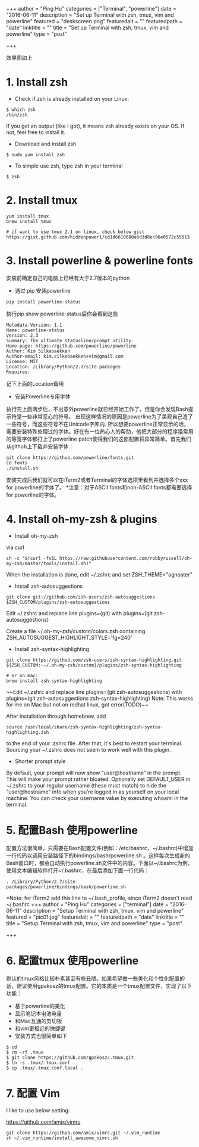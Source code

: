 +++
author = "Ping Hu"
categories = ["Terminal", "powerline"]
date = "2016-06-11"
description = "Set up Terminal with zsh, tmux, vim and powerline"
featured = "deskscreen.png"
featuredalt = ""
featuredpath = "date"
linktitle = ""
title = "Set up Terminal with zsh, tmux, vim and powerline"
type = "post"

+++

效果图如上

# 1. Install zsh

- Check if zsh is already installed on your Linux:

```
$ which zsh
/bin/zsh
```

If you get an output (like I got), it means zsh already exists on your OS. If not, feel free to install it.

- Download and install zsh

```
$ sudo yum install zsh
```

- To simple use zsh, type zsh in your terminal

```
$ zsh
```

# 2. Install tmux

```
yum install tmux 
brew install tmux

# if want to use tmux 2.1 on linux, check below gist
https://gist.github.com/hiddenpower1/cd1d6610680a6d3d8ec96e0572c55813
```

# 3. Install powerline & powerline fonts

安装前确定自己的电脑上已经有大于2.7版本的python

- 通过 pip 安装powerline


```
pip install powerline-status
```

执行pip show powerline-status后你会看到这些

```
Metadata-Version: 1.1
Name: powerline-status
Version: 2.3
Summary: The ultimate statusline/prompt utility.
Home-page: https://github.com/powerline/powerline
Author: Kim Silkebaekken
Author-email: kim.silkebaekken+vim@gmail.com
License: MIT
Location: /Library/Python/2.7/site-packages
Requires: 
```
记下上面的Location备用

- 安装Powerline专用字体

执行完上面两步后，不出意外powerline就已经开始工作了。但是你会发现Bash提示符是一些非常恶心的符号。  出现这样情况的原因是powerline为了美观自己造了一些符号，而这些符号不在Unicode字库内. 所以想要powerline正常显示的话，需要安装特殊处理过的字体。好在有一位热心人的帮助，他把大部分的程序猿常用的等宽字体都打上了powerline patch使得我们的这部配置将异常简单。首先我们从github上下载并安装字体：

```
git clone https://github.com/powerline/fonts.git
cd fonts
./install.sh
```
安装完成后我们就可以在iTerm2或者Terminal的字体选项里看到并选择多个xxx for powerline的字体了。
*注意：对于ASCII fonts和non-ASCII fonts都需要选择for powerline的字体。

# 4. Install oh-my-zsh & plugins

- Install oh-my-zsh 

via curl

```
sh -c "$(curl -fsSL https://raw.githubusercontent.com/robbyrussell/oh-my-zsh/master/tools/install.sh)"
```

When the installation is done, edit ~/.zshrc and set ZSH_THEME="agnoster"

- Install zsh-autosuggestions

```
git clone git://github.com/zsh-users/zsh-autosuggestions $ZSH_CUSTOM/plugins/zsh-autosuggestions
```

Edit ~/.zshrc and replace line plugins=(git) with plugins=(git zsh-autosuggestions)

Create a file ~/.oh-my-zsh/custom/colors.zsh containing ZSH_AUTOSUGGEST_HIGHLIGHT_STYLE='fg=240'

- Install zsh-syntax-highlighting

```
git clone https://github.com/zsh-users/zsh-syntax-highlighting.git ${ZSH_CUSTOM:-~/.oh-my-zsh/custom}/plugins/zsh-syntax-highlighting

# or on mac:
brew install zsh-syntax-highlighting
```
~~Edit ~/.zshrc and replace line plugins=(git zsh-autosuggestions) with plugins=(git zsh-autosuggestions zsh-syntax-highlighting)
Note: This works for me on Mac but not on redhat linux, got error(TODO)~~

After installation through homebrew, add

```
source /usr/local/share/zsh-syntax-highlighting/zsh-syntax-highlighting.zsh
```
to the end of your .zshrc file. After that, it's best to restart your terminal. Sourcing your ~/.zshrc does not seem to work well with this plugin.

- Shorter prompt style

By default, your prompt will now show “user@hostname” in the prompt. This will make your prompt rather bloated. Optionally set DEFAULT_USER in ~/.zshrc to your regular username (these must match) to hide the “user@hostname” info when you’re logged in as yourself on your local machine. You can check your username value by executing whoami in the terminal.

# 5. 配置Bash 使用powerline

配置方法很简单，只需要在Bash配置文件(例如：/etc/bashrc，~/.bashrc)中增加一行代码以调用安装路径下的bindings/bash/powerline.sh 。这样每次生成新的Bash窗口时，都会自动执行powerline.sh文件中的内容。下面以~/.bashrc为例，使用文本编辑软件打开~/.bashrc，在最后添加下面一行代码：

``` 
. /Library/Python/2.7/site-packages/powerline/bindings/bash/powerline.sh
```

*Note: for iTerm2 add this line to ~/.bash_profile, since iTerm2 doesn't read ~/.bashrc
+++
author = "Ping Hu"
categories = ["terminal"]
date = "2016-06-11"
description = "Setup Terminal with zsh, tmux, vim and powerline"
featured = "pic01.jpg"
featuredalt = ""
featuredpath = "date"
linktitle = ""
title = "Setup Terminal with zsh, tmux, vim and powerline"
type = "post"

+++

# 6. 配置tmux 使用powerline

默认的tmux风格比较朴素甚至有些丑陋。如果希望做一些美化和个性化配置的话，建议使用gpakosz的tmux配置。它的本质是一个tmux配置文件，实现了以下功能：

- 基于powerline的美化
- 显示笔记本电池电量
- 和Mac互通的剪切板
- 和vim更相近的快捷键
- 安装方式也很简单如下

```
$ cd
$ rm -rf .tmux
$ git clone https://github.com/gpakosz/.tmux.git
$ ln -s .tmux/.tmux.conf
$ cp .tmux/.tmux.conf.local .
```

# 7. 配置 Vim
I like to use below setting:

https://github.com/amix/vimrc

```
git clone https://github.com/amix/vimrc.git ~/.vim_runtime
sh ~/.vim_runtime/install_awesome_vimrc.sh
```
